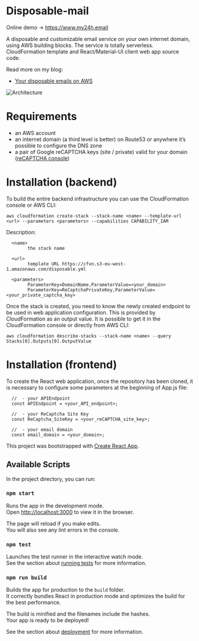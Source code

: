 # Disposable-mail

Online demo -> https://www.my24h.email

A disposable and customizable email service on your own internet domain, using AWS building blocks. The service is totally serverless.
CloudFormation template and React/Material-UI client web app source code.

Read more on my blog:

   - [Your disposable emails on AWS](https://www.vittorionardone.it/en/2020/01/10/your-disposable-emails-on-aws/) 

![Architecture](aws/AWS_architecture.png?raw=true "Architecture")

# Requirements

   - an AWS account
   - an internet domain (a third level is better) on Route53 or anywhere it’s possible to configure the DNS zone
   - a pair of Google reCAPTCHA keys (site / private) valid for your domain ([reCAPTCHA console](https://www.google.com/recaptcha/admin))

# Installation (backend)

To build the entire backend infrastructure you can use the CloudFormation console or AWS CLI:

`aws cloudformation create-stack --stack-name <name> --template-url <url> --parameters <parameters> --capabilities CAPABILITY_IAM`

Description:

      <name>
            the stack name 
            
      <url> 
            template URL https://cfvn.s3-eu-west-1.amazonaws.com/disposable.yml
            
      <parameters>
            ParameterKey=DomainName,ParameterValue=<your_domain>  
            ParameterKey=ReCaptchaPrivateKey,ParameterValue=<your_private_captcha_key>

Once the stack is created, you need to know the newly created endpoint to be used in web application configuration. 
This is provided by CloudFormation as an output value. It is possible to get it in the CloudFormation console or directly from AWS CLI:

`aws cloudformation describe-stacks --stack-name <name> --query Stacks[0].Outputs[0].OutputValue`


# Installation (frontend)

To create the React web application, once the repository has been cloned, it is necessary to configure some parameters at the beginning of App.js file:

      //  - your APIEndpoint
      const APIEndpoint = <your_API_endpoint>; 

      //  - your ReCaptcha Site Key
      const ReCaptcha_SiteKey = <your_reCAPTCHA_site_key>;  
 
      //  - your email domain 
      const email_domain = <your_domain>;

This project was bootstrapped with [Create React App](https://github.com/facebook/create-react-app).

## Available Scripts

In the project directory, you can run:

### `npm start`

Runs the app in the development mode.<br />
Open [http://localhost:3000](http://localhost:3000) to view it in the browser.

The page will reload if you make edits.<br />
You will also see any lint errors in the console.

### `npm test`

Launches the test runner in the interactive watch mode.<br />
See the section about [running tests](https://facebook.github.io/create-react-app/docs/running-tests) for more information.

### `npm run build`

Builds the app for production to the `build` folder.<br />
It correctly bundles React in production mode and optimizes the build for the best performance.

The build is minified and the filenames include the hashes.<br />
Your app is ready to be deployed!

See the section about [deployment](https://facebook.github.io/create-react-app/docs/deployment) for more information.


